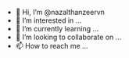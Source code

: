 - 👋 Hi, I’m @nazalthanzeervn
- 👀 I’m interested in ...
- 🌱 I’m currently learning ...
- 💞️ I’m looking to collaborate on ...
- 📫 How to reach me ...

<!---
nazalthanzeervn/nazalthanzeervn is a ✨ special ✨ repository because its `README.md` (this file) appears on your GitHub profile.
You can click the Preview link to take a look at your changes.
--->
